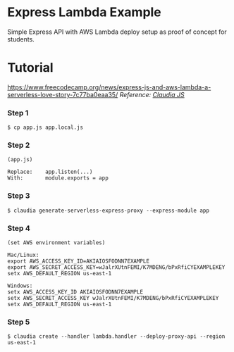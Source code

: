 # Express Lambda Example

Simple Express API with AWS Lambda deploy setup as proof of concept for students.

# Tutorial
https://www.freecodecamp.org/news/express-js-and-aws-lambda-a-serverless-love-story-7c77ba0eaa35/
*Reference: [Claudia JS](https://claudiajs.com/tutorials/serverless-express.html)*

### Step 1
```
$ cp app.js app.local.js
```

### Step 2
```
(app.js)

Replace:    app.listen(...)
With:       module.exports = app
```

### Step 3
```
$ claudia generate-serverless-express-proxy --express-module app
```

### Step 4
```
(set AWS environment variables)

Mac/Linux:
export AWS_ACCESS_KEY_ID=AKIAIOSFODNN7EXAMPLE
export AWS_SECRET_ACCESS_KEY=wJalrXUtnFEMI/K7MDENG/bPxRfiCYEXAMPLEKEY
setx AWS_DEFAULT_REGION us-east-1

Windows:
setx AWS_ACCESS_KEY_ID AKIAIOSFODNN7EXAMPLE
setx AWS_SECRET_ACCESS_KEY wJalrXUtnFEMI/K7MDENG/bPxRfiCYEXAMPLEKEY
setx AWS_DEFAULT_REGION us-east-1
```

### Step 5
```
$ claudia create --handler lambda.handler --deploy-proxy-api --region us-east-1
```
